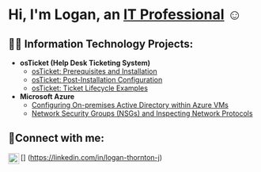 <a><h1>Hi, I'm Logan, an [IT Professional](https://linkedin.com/in/logan-thornton-j)
</a>☺</h1>

<h2>👨‍💻 Information Technology Projects:</h2>

- <b>osTicket (Help Desk Ticketing System)</b>
  - [osTicket: Prerequisites and Installation](https://github.com/LoganJeTh/osticket-prereqs.git)
  - [osTicket: Post-Installation Configuration](https://github.com/LoganJeTh/post-install-config)
  - [osTicket: Ticket Lifecycle Examples](https://github.com/LoganJeTh/ticket-lifecycle)
- <b>Microsoft Azure</b>
  - [Configuring On-premises Active Directory within Azure VMs](https://github.com/LoganJeTh/configure-ad)
  - [Network Security Groups (NSGs) and Inspecting Network Protocols](https://github.com/LoganJeTh/azure-network-protocols)

<h2>🤳Connect with me:</h2>

[<img align="left" alt="Logan | LinkedIn" width="22px" src="https://cdn.jsdelivr.net/npm/simple-icons@v3/icons/linkedin.svg" />]
(https://linkedin.com/in/logan-thornton-j)






